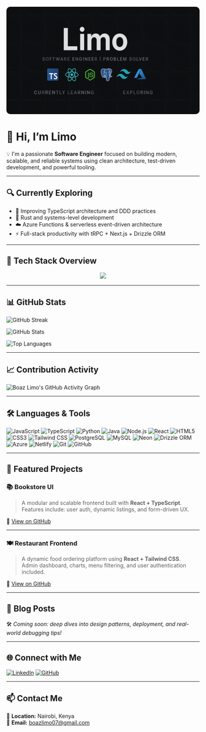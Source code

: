<!-- Banner with adjusted height -->
<p align="center">
  <img src="./banner.png" alt="Boaz Limo Banner" style="border-radius: 10px; width: 100%; height: 280px; object-fit: cover;" />
</p>

# 👋 Hi, I’m Limo

💡 I'm a passionate **Software Engineer** focused on building modern, scalable, and reliable systems using clean architecture, test-driven development, and powerful tooling.

---

## 🔍 Currently Exploring

- 🧠 Improving TypeScript architecture and DDD practices
- 🚀 Rust and systems-level development
- ☁️ Azure Functions & serverless event-driven architecture
- ⚡ Full-stack productivity with tRPC + Next.js + Drizzle ORM

---

## 📌 Tech Stack Overview

<p align="center">
  <img src="https://skillicons.dev/icons?i=ts,js,react,nodejs,python,java,tailwind,postgres,mysql,azure,vercel,netlify,git,github" />
</p>

---

## 📊 GitHub Stats

![GitHub Streak](https://streak-stats.demolab.com?user=LimoB&theme=tokyonight&hide_border=true)

![GitHub Stats](https://github-readme-stats.vercel.app/api?username=LimoB&show_icons=true&theme=tokyonight&hide_border=true)

![Top Languages](https://github-readme-stats.vercel.app/api/top-langs/?username=LimoB&layout=compact&theme=tokyonight&hide_border=true)

---

## 📈 Contribution Activity

![Boaz Limo's GitHub Activity Graph](https://github-activity-graph.vercel.app/graph?username=LimoB&theme=tokyonight&hide_border=true)

---

## 🛠️ Languages & Tools

![JavaScript](https://img.shields.io/badge/-JavaScript-F7DF1E?style=for-the-badge&logo=javascript&logoColor=black)
![TypeScript](https://img.shields.io/badge/-TypeScript-007ACC?style=for-the-badge&logo=typescript&logoColor=white)
![Python](https://img.shields.io/badge/-Python-3776AB?style=for-the-badge&logo=python&logoColor=white)
![Java](https://img.shields.io/badge/-Java-007396?style=for-the-badge&logo=java&logoColor=white)
![Node.js](https://img.shields.io/badge/-Node.js-339933?style=for-the-badge&logo=node.js&logoColor=white)
![React](https://img.shields.io/badge/-React-61DAFB?style=for-the-badge&logo=react&logoColor=black)
![HTML5](https://img.shields.io/badge/-HTML5-E34F26?style=for-the-badge&logo=html5&logoColor=white)
![CSS3](https://img.shields.io/badge/-CSS3-1572B6?style=for-the-badge&logo=css3&logoColor=white)
![Tailwind CSS](https://img.shields.io/badge/-TailwindCSS-06B6D4?style=for-the-badge&logo=tailwindcss&logoColor=white)
![PostgreSQL](https://img.shields.io/badge/-PostgreSQL-4169E1?style=for-the-badge&logo=postgresql&logoColor=white)
![MySQL](https://img.shields.io/badge/-MySQL-4479A1?style=for-the-badge&logo=mysql&logoColor=white)
![Neon](https://img.shields.io/badge/-Neon-000000?style=for-the-badge&logo=neon&logoColor=white)
![Drizzle ORM](https://img.shields.io/badge/-Drizzle%20ORM-000?style=for-the-badge&logoColor=white)
![Azure](https://img.shields.io/badge/-Azure-0078D4?style=for-the-badge&logo=microsoftazure&logoColor=white)
![Netlify](https://img.shields.io/badge/-Netlify-00C7B7?style=for-the-badge&logo=netlify&logoColor=white)
![Git](https://img.shields.io/badge/-Git-F05032?style=for-the-badge&logo=git&logoColor=white)
![GitHub](https://img.shields.io/badge/-GitHub-181717?style=for-the-badge&logo=github&logoColor=white)

---

## 🚀 Featured Projects

### 📚 Bookstore UI

> A modular and scalable frontend built with **React + TypeScript**.  
> Features include: user auth, dynamic listings, and form-driven UX.

🔗 [View on GitHub](https://github.com/LimoB/bookstore-ui)

---

### 🍽️ Restaurant Frontend

> A dynamic food ordering platform using **React + Tailwind CSS**.  
> Admin dashboard, charts, menu filtering, and user authentication included.

🔗 [View on GitHub](https://github.com/LimoB/restaurant-frontend)

---

## 📰 Blog Posts

🛠️ _Coming soon: deep dives into design patterns, deployment, and real-world debugging tips!_

---

## 🌐 Connect with Me

[![LinkedIn](https://img.shields.io/badge/-LinkedIn-0077B5?style=for-the-badge&logo=linkedin&logoColor=white)](https://www.linkedin.com/in/boaz-limo-30752b310/)
[![GitHub](https://img.shields.io/badge/-GitHub-181717?style=for-the-badge&logo=github&logoColor=white)](https://github.com/LimoB)

---

## 📫 Contact Me

📍 **Location:** Nairobi, Kenya  
📧 **Email:** boazlimo07@gmail.com
